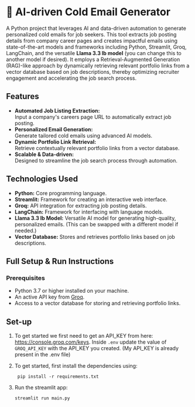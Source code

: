 # 📧 AI-driven Cold Email Generator

A Python project that leverages AI and data-driven automation to generate personalized cold emails for job seekers. This tool extracts job posting details from company career pages and creates impactful emails using state-of-the-art models and frameworks including Python, Streamlit, Groq, LangChain, and the versatile **Llama 3.3 lb model** (you can change this to another model if desired). It employs a Retrieval-Augmented Generation (RAG)-like approach by dynamically retrieving relevant portfolio links from a vector database based on job descriptions, thereby optimizing recruiter engagement and accelerating the job search process.

## Features

- **Automated Job Listing Extraction:**  
  Input a company's careers page URL to automatically extract job posting.
- **Personalized Email Generation:**  
  Generate tailored cold emails using advanced AI models.
- **Dynamic Portfolio Link Retrieval:**  
  Retrieve contextually relevant portfolio links from a vector database.
- **Scalable & Data-driven:**  
  Designed to streamline the job search process through automation.

## Technologies Used

- **Python:** Core programming language.
- **Streamlit:** Framework for creating an interactive web interface.
- **Groq:** API integration for extracting job posting details.
- **LangChain:** Framework for interfacing with language models.
- **Llama 3.3 lb Model:** Versatile AI model for generating high-quality, personalized emails. (This can be swapped with a different model if needed.)
- **Vector Database:** Stores and retrieves portfolio links based on job descriptions.

## Full Setup & Run Instructions

### Prerequisites

- Python 3.7 or higher installed on your machine.
- An active API key from [Groq](https://console.groq.com/keys).
- Access to a vector database for storing and retrieving portfolio links.

## Set-up
1. To get started we first need to get an API_KEY from here: https://console.groq.com/keys. Inside `.env` update the value of `GROQ_API_KEY` with the API_KEY you created. (My API_KEY is already present in the .env file)


2. To get started, first install the dependencies using:
    ```commandline
     pip install -r requirements.txt
    ```
   
3. Run the streamlit app:
   ```commandline
   streamlit run main.py
   ```
